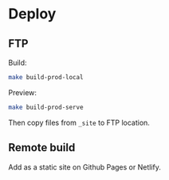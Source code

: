 # Deploy


## FTP

Build:


```sh
make build-prod-local
```

Preview:

```sh
make build-prod-serve
```


Then copy files from `_site` to FTP location.


## Remote build

Add as a static site on Github Pages or Netlify.
